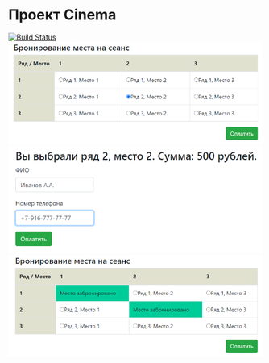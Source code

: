 # Проект Cinema
[![Build Status](https://travis-ci.com/saimon494/job4j_cinema.svg?branch=main)](https://travis-ci.com/saimon494/job4j_cinema)
![Главная](https://github.com/saimon494/job4j_cinema/blob/main/images/index.png)
![Покупка билета](https://github.com/saimon494/job4j_cinema/blob/main/images/pay.png)
![Место забронировано](https://github.com/saimon494/job4j_cinema/blob/main/images/reserved.png)